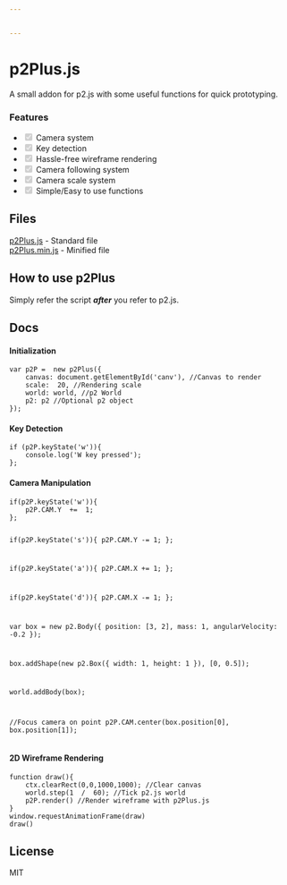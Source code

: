 ```yaml
---


---
```


<h1 id="p2plus.js">p2Plus.js</h1>
<p>A small addon for p2.js with some useful functions for quick prototyping.</p>
<h3 id="features">Features</h3>
<ul>
<li class="task-list-item"><input type="checkbox" class="task-list-item-checkbox" checked="true" disabled=""> Camera system</li>
<li class="task-list-item"><input type="checkbox" class="task-list-item-checkbox" checked="true" disabled=""> Key detection</li>
<li class="task-list-item"><input type="checkbox" class="task-list-item-checkbox" checked="true" disabled=""> Hassle-free wireframe rendering</li>
<li class="task-list-item"><input type="checkbox" class="task-list-item-checkbox" checked="true" disabled=""> Camera following system</li>
<li class="task-list-item"><input type="checkbox" class="task-list-item-checkbox" checked="true" disabled=""> Camera scale system</li>
<li class="task-list-item"><input type="checkbox" class="task-list-item-checkbox" checked="true" disabled=""> Simple/Easy to use functions</li>
</ul>
<h2 id="files">Files</h2>
<p><a href="https://github.com/Helixable/p2Plus.js/blob/master/p2Plus.js">p2Plus.js</a> - Standard file<br>
<a href="https://github.com/Helixable/p2Plus.js/blob/master/p2Plus.min.js">p2Plus.min.js</a> - Minified file</p>
<h2 id="how-to-use-p2plus">How to use p2Plus</h2>
<p>Simply refer the script <em><strong>after</strong></em> you refer to p2.js.</p>
<h2 id="docs">Docs</h2>
<h4 id="initialization">Initialization</h4>
<pre><code>var p2P =  new p2Plus({
	canvas: document.getElementById('canv'), //Canvas to render
	scale:  20, //Rendering scale
	world: world, //p2 World
	p2: p2 //Optional p2 object
});
</code></pre>
<h4 id="key-detection">Key Detection</h4>
<pre><code>if (p2P.keyState('w')){
	console.log('W key pressed');
};
</code></pre>
<h4 id="camera-manipulation">Camera Manipulation</h4>
<pre><code>if(p2P.keyState('w')){
	p2P.CAM.Y  +=  1;
};

if(p2P.keyState('s')){
	p2P.CAM.Y  -=  1;
};

if(p2P.keyState('a')){
	p2P.CAM.X  +=  1;
};

if(p2P.keyState('d')){
	p2P.CAM.X  -=  1;
};

var box =  new p2.Body({
	position:  [3,  2],
	mass:  1,
	angularVelocity:  -0.2
});

box.addShape(new p2.Box({
	width:  1,
	height:  1
}),  [0,  0.5]);

world.addBody(box);

//Focus camera on point
p2P.CAM.center(box.position[0], box.position[1]);
</code></pre>
<h4 id="d-wireframe-rendering">2D Wireframe Rendering</h4>
<pre><code>function draw(){
	ctx.clearRect(0,0,1000,1000); //Clear canvas
	world.step(1  /  60); //Tick p2.js world
	p2P.render() //Render wireframe with p2Plus.js
}
window.requestAnimationFrame(draw)
draw()
</code></pre>
<h2 id="license">License</h2>
<p>MIT</p>

